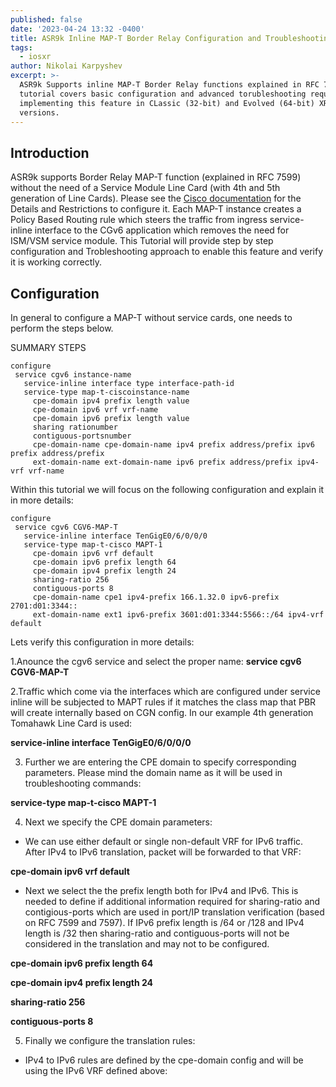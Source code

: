 ```yaml
---
published: false
date: '2023-04-24 13:32 -0400'
title: ASR9k Inline MAP-T Border Relay Configuration and Troubleshooting
tags:
  - iosxr
author: Nikolai Karpyshev
excerpt: >-
  ASR9k Supports inline MAP-T Border Relay functions explained in RFC 7599. This
  tutorial covers basic configuration and advanced torubleshooting required for
  implementing this feature in CLassic (32-bit) and Evolved (64-bit) XR SW
  versions.
---
```

## Introduction

ASR9k supports Border Relay MAP-T function (explained in RFC 7599) without the need of a Service Module Line Card (with 4th and 5th generation of Line Cards). Please see the [Cisco documentation](https://www.cisco.com/c/en/us/td/docs/routers/asr9000/software/asr9k-r7-4/cgnat/configuration/guide/b-cgnat-cg-asr9k-74x/b-cgnat-cg-asr9k-71x_chapter_0100.html#concept_7CB80766F8944515A1A2F557810AFC28) for the Details and Restrictions to configure it. 
Each MAP-T instance creates a Policy Based Routing rule which steers the traffic from ingress service-inline interface to the CGv6 application which removes the need for ISM/VSM service module. 
This Tutorial will provide step by step configuration and Trobleshooting approach to enable this feature and verify it is working correctly.

## Configuration
In general to configure a MAP-T without service cards, one needs to perform the steps below.

SUMMARY STEPS

    configure
     service cgv6 instance-name
       service-inline interface type interface-path-id
       service-type map-t-ciscoinstance-name
         cpe-domain ipv4 prefix length value
         cpe-domain ipv6 vrf vrf-name
         cpe-domain ipv6 prefix length value
         sharing rationumber
         contiguous-portsnumber
         cpe-domain-name cpe-domain-name ipv4 prefix address/prefix ipv6 prefix address/prefix
         ext-domain-name ext-domain-name ipv6 prefix address/prefix ipv4-vrf vrf-name 

Within this tutorial we will focus on the following configuration and explain it in more details:

    configure
     service cgv6 CGV6-MAP-T
       service-inline interface TenGigE0/6/0/0/0
       service-type map-t-cisco MAPT-1
         cpe-domain ipv6 vrf default
         cpe-domain ipv6 prefix length 64
         cpe-domain ipv4 prefix length 24
         sharing-ratio 256
         contiguous-ports 8
         cpe-domain-name cpe1 ipv4-prefix 166.1.32.0 ipv6-prefix 2701:d01:3344::
         ext-domain-name ext1 ipv6-prefix 3601:d01:3344:5566::/64 ipv4-vrf default


Lets verify this configuration in more details:

1.Anounce the cgv6 service and select the proper name:
**service cgv6 CGV6-MAP-T**

2.Traffic which come via the interfaces which are configured under service inline will be
subjected to MAPT rules if it matches the class map that PBR will create internally based
on CGN config. In our example 4th generation Tomahawk Line Card is used:

**service-inline interface TenGigE0/6/0/0/0**

3. Further we are entering the CPE domain to specify corresponding parameters. Please mind the domain name as it will be used in troubleshooting commands:

**service-type map-t-cisco MAPT-1**

4. Next we specify the CPE domain parameters:
- We can use either default or single non-default VRF for IPv6 traffic. After IPv4 to IPv6 translation, packet will be forwarded to that VRF:

**cpe-domain ipv6 vrf default**
   
- Next we select the the prefix length both for IPv4 and IPv6. This is needed to define if additional information required for sharing-ratio and contigious-ports which are used in port/IP translation verification (based on RFC 7599 and 7597). If IPv6 prefix length is /64 or /128 and IPv4 length is /32 then sharing-ratio and contiguous-ports will not be considered in the translation and may not to be configured.

**cpe-domain ipv6 prefix length 64**

**cpe-domain ipv4 prefix length 24**

**sharing-ratio 256**

**contiguous-ports 8**

5. Finally we configure the translation rules:
- IPv4 to IPv6 rules are defined by the cpe-domain config and will be using the IPv6 VRF defined above:










